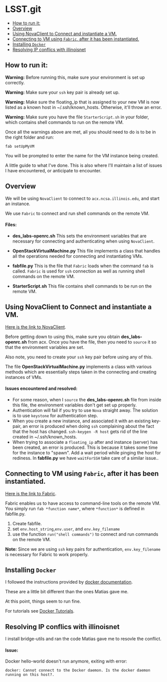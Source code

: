 # LSST.git

<!-- TOC depthFrom:2 depthTo:3 withLinks:1 updateOnSave:1 orderedList:0 -->

- [How to run it:](#how-to-run-it)
- [Overview](#overview)
- [Using NovaClient to Connect and instantiate a VM.](#using-novaclient-to-connect-and-instantiate-a-vm)
- [Connecting to VM using `Fabric`, after it has been instantiated.](#connecting-to-vm-using-fabric-after-it-has-been-instantiated)
- [Installing `Docker`](#installing-docker)
- [Resolving IP conflics with illinoisnet](#resolving-ip-conflics-with-illinoisnet)

<!-- /TOC -->

## How to run it:

__Warning:__ Before running this, make sure your environment is set up correctly.

__Warning:__ Make sure your `ssh` key pair is already set up.

__Warning:__ Make sure the floating_ip that is assigned to your new VM is now listed as a known host in ~/.ssh/known_hosts. Otherwise, it'll throw an error.

__Warning:__ Make sure you have the file `StarterScript.sh` in your folder, which contains shell commands to run on the remote VM.

Once all the warnings above are met, all you should need to do is to be in the right folder and run:

    fab setUpMyVM

You will be prompted to enter the name for the VM instance being created.

A little guide to what I've done. This is also where I'll maintain a list of issues I have encountered, or anticipate to encounter.

## Overview
We will be using `NovaClient` to connect to `acx.ncsa.illinois.edu`, and start an instance.

We use `Fabric` to connect and run shell commands on the remote VM.

#### Files:
+ __des_labs-openrc.sh__ This sets the environment variables that are necessary for connecting and authenticating when using `NovaClient`.

+ __OpenStackVirtualMachine.py__ This file implements a class that handles all the operations needed for connecting and instantiating VMs.

+ __fabfile.py__ This is the file that `Fabric` loads when the command `fab` is called. `Fabric` is used for `ssh` connection as well as running shell commands on the remote VM.

+ __StarterScript.sh__ This file contains shell commands to be run on the remote VM.

## Using NovaClient to Connect and instantiate a VM.

[Here is the link to NovaClient](https://pypi.python.org/pypi/python-novaclient).

Before getting down to using this, make sure you obtain __des_labs-openrc.sh__ from acx. Once you have the file, then you need to `source` it so that the environment variables are set.

Also note, you need to create your `ssh` key pair before using any of this.

The file __OpenStackVirtualMachine.py__ implements a class with various methods which are essentially steps taken in the connecting and creating instances of VMs.

#### Issues encountered and resolved:

+ For some reason, when I `source` the __des_labs-openrc.sh__ file from inside this file, the environment variables don't get set up properly.
+ Authentication will fail if you try to use `Nova` straight away. The solution is to use `keystone` for authentication step.   
+ When you create a new instance, and associated it with an existing key-pair, an error is produced when doing `ssh` complaining about the fact that the host has changed. `ssh-keygen -R host` gets rid of the line created in ~/.ssh/known_hosts.
+ When trying to associate a `floating_ip` after and instance (server) has been created, an error is produced. This is because it takes some time for the instance to "spawn". Add a wait period while pinging the host for rediness. In __fabfile.py__  we have `waitForSSH` take care of a similar issue..

## Connecting to VM using `Fabric`, after it has been instantiated.

[Here is the link to Fabric](http://www.fabfile.org/).

Fabric enables us to have access to command-line tools on the remote VM. You simply run `fab *function name*`, where `*function*` is defined in fabfile.py.

1. Create fabfile.
2. set `env.host_string`,`env.user`, and `env.key_filename`
3. use the function `run("shell commands")` to connect and run commands on the remote VM.

__Note:__ Since we are using `ssh` key pairs for authentication, `env.key_filename` is necessary for Fabric to work properly.


## Installing `Docker`

I followed the instructions provided by <a href="https://docs.docker.com/engine/installation/linux/ubuntulinux/" target="_blank">docker documentation</a>.

These are a little bit different than the ones Matias gave me.

At this point, things seem to run fine.

For tutorials see <a href = 'https://docs.docker.com/engine/tutorials/' target='_blank'>Docker Tutorials</a>.

## Resolving IP conflics with illinoisnet

I install bridge-utils and ran the code Matias gave me to resovle the conflict.

#### Issue:
Docker hello-world doesn't run anymore, exiting with error:

    docker: Cannot connect to the Docker daemon. Is the docker daemon running on this host?.
